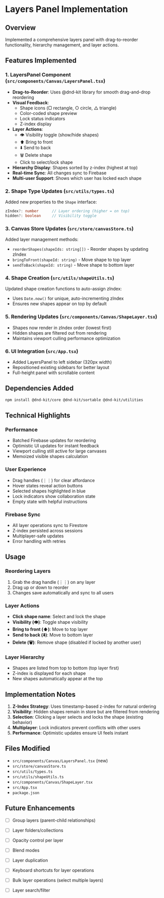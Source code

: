 # Layers Panel Implementation

## Overview
Implemented a comprehensive layers panel with drag-to-reorder functionality, hierarchy management, and layer actions.

## Features Implemented

### 1. **LayersPanel Component** (`src/components/Canvas/LayersPanel.tsx`)
- **Drag-to-Reorder**: Uses @dnd-kit library for smooth drag-and-drop reordering
- **Visual Feedback**: 
  - Shape icons (▢ rectangle, ○ circle, △ triangle)
  - Color-coded shape preview
  - Lock status indicators
  - Z-index display
- **Layer Actions**:
  - 👁 Visibility toggle (show/hide shapes)
  - ⬆️ Bring to front
  - ⬇️ Send to back
  - 🗑 Delete shape
  - Click to select/lock shape
- **Hierarchy Display**: Shapes sorted by z-index (highest at top)
- **Real-time Sync**: All changes sync to Firebase
- **Multi-user Support**: Shows which user has locked each shape

### 2. **Shape Type Updates** (`src/utils/types.ts`)
Added new properties to the `Shape` interface:
```typescript
zIndex?: number      // Layer ordering (higher = on top)
hidden?: boolean     // Visibility toggle
```

### 3. **Canvas Store Updates** (`src/store/canvasStore.ts`)
Added layer management methods:
- `reorderShapes(shapeIds: string[])` - Reorder shapes by updating zIndex
- `bringToFront(shapeId: string)` - Move shape to top layer
- `sendToBack(shapeId: string)` - Move shape to bottom layer

### 4. **Shape Creation** (`src/utils/shapeUtils.ts`)
Updated shape creation functions to auto-assign zIndex:
- Uses `Date.now()` for unique, auto-incrementing zIndex
- Ensures new shapes appear on top by default

### 5. **Rendering Updates** (`src/components/Canvas/ShapeLayer.tsx`)
- Shapes now render in zIndex order (lowest first)
- Hidden shapes are filtered out from rendering
- Maintains viewport culling performance optimization

### 6. **UI Integration** (`src/App.tsx`)
- Added LayersPanel to left sidebar (320px width)
- Repositioned existing sidebars for better layout
- Full-height panel with scrollable content

## Dependencies Added
```bash
npm install @dnd-kit/core @dnd-kit/sortable @dnd-kit/utilities
```

## Technical Highlights

### Performance
- Batched Firebase updates for reordering
- Optimistic UI updates for instant feedback
- Viewport culling still active for large canvases
- Memoized visible shapes calculation

### User Experience
- Drag handles (⋮⋮) for clear affordance
- Hover states reveal action buttons
- Selected shapes highlighted in blue
- Lock indicators show collaboration state
- Empty state with helpful instructions

### Firebase Sync
- All layer operations sync to Firestore
- Z-index persisted across sessions
- Multiplayer-safe updates
- Error handling with retries

## Usage

### Reordering Layers
1. Grab the drag handle (⋮⋮) on any layer
2. Drag up or down to reorder
3. Changes save automatically and sync to all users

### Layer Actions
- **Click shape name**: Select and lock the shape
- **Visibility (👁)**: Toggle shape visibility
- **Bring to front (⬆️)**: Move to top layer
- **Send to back (⬇️)**: Move to bottom layer
- **Delete (🗑)**: Remove shape (disabled if locked by another user)

### Layer Hierarchy
- Shapes are listed from top to bottom (top layer first)
- Z-index is displayed for each shape
- New shapes automatically appear at the top

## Implementation Notes

1. **Z-Index Strategy**: Uses timestamp-based z-index for natural ordering
2. **Visibility**: Hidden shapes remain in store but are filtered from rendering
3. **Selection**: Clicking a layer selects and locks the shape (existing behavior)
4. **Multiplayer**: Lock indicators prevent conflicts with other users
5. **Performance**: Optimistic updates ensure UI feels instant

## Files Modified
- `src/components/Canvas/LayersPanel.tsx` (new)
- `src/store/canvasStore.ts`
- `src/utils/types.ts`
- `src/utils/shapeUtils.ts`
- `src/components/Canvas/ShapeLayer.tsx`
- `src/App.tsx`
- `package.json`

## Future Enhancements
- [ ] Group layers (parent-child relationships)
- [ ] Layer folders/collections
- [ ] Opacity control per layer
- [ ] Blend modes
- [ ] Layer duplication
- [ ] Keyboard shortcuts for layer operations
- [ ] Bulk layer operations (select multiple layers)
- [ ] Layer search/filter


